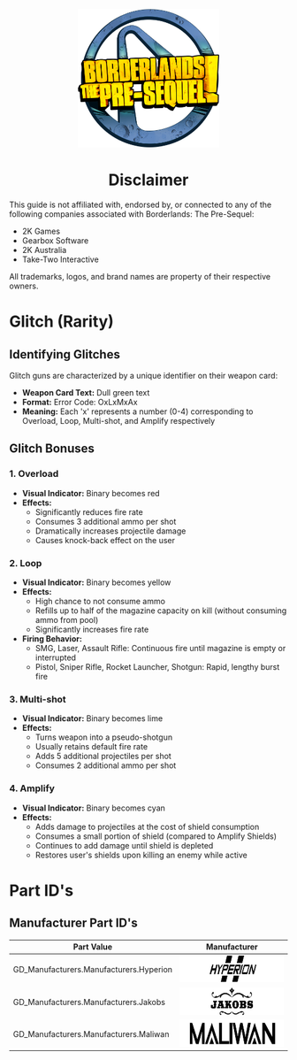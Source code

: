 <!--
 * Borderlands: The Pre-Sequal Markdown v1.0.0
 * Copyright 2025 Voltarian Dev Team
-->

<div style="text-align: center;">
    <img src="./assets/images/borderlands-tps-logo.png" alt="Borderlands: The Pre-Sequal Logo" height="250"/>
    <h1><b>Disclaimer</b></h1>
</div>

This guide is not affiliated with, endorsed by, or connected to any of the following companies associated with Borderlands: The Pre-Sequel:

- 2K Games
- Gearbox Software
- 2K Australia
- Take-Two Interactive

All trademarks, logos, and brand names are property of their respective owners.

# Glitch (Rarity)

## Identifying Glitches

Glitch guns are characterized by a unique identifier on their weapon card:

- **Weapon Card Text:** Dull green text
- **Format:** Error Code: OxLxMxAx
- **Meaning:** Each 'x' represents a number (0-4) corresponding to Overload, Loop, Multi-shot, and Amplify respectively

## Glitch Bonuses

### 1. Overload
- **Visual Indicator:** Binary becomes red
- **Effects:**
  - Significantly reduces fire rate
  - Consumes 3 additional ammo per shot
  - Dramatically increases projectile damage
  - Causes knock-back effect on the user

### 2. Loop
- **Visual Indicator:** Binary becomes yellow
- **Effects:**
  - High chance to not consume ammo
  - Refills up to half of the magazine capacity on kill (without consuming ammo from pool)
  - Significantly increases fire rate
- **Firing Behavior:**
  - SMG, Laser, Assault Rifle: Continuous fire until magazine is empty or interrupted
  - Pistol, Sniper Rifle, Rocket Launcher, Shotgun: Rapid, lengthy burst fire

### 3. Multi-shot
- **Visual Indicator:** Binary becomes lime
- **Effects:**
  - Turns weapon into a pseudo-shotgun
  - Usually retains default fire rate
  - Adds 5 additional projectiles per shot
  - Consumes 2 additional ammo per shot

### 4. Amplify
- **Visual Indicator:** Binary becomes cyan
- **Effects:**
  - Adds damage to projectiles at the cost of shield consumption
  - Consumes a small portion of shield (compared to Amplify Shields)
  - Continues to add damage until shield is depleted
  - Restores user's shields upon killing an enemy while active

# Part ID's
## Manufacturer Part ID's

| Part Value | Manufacturer |
|------------|-------------------|
| GD_Manufacturers.Manufacturers.Hyperion | <img src="./assets/images/hyperion-logo.png" alt="Hyperion" height="50"/> |
| GD_Manufacturers.Manufacturers.Jakobs | <img src="./assets/images/jakobs-logo.png" alt="Jakobs" height="50"/> |
| GD_Manufacturers.Manufacturers.Maliwan | <img src="./assets/images/maliwan-logo.png" alt="Maliwan" height="50"/> |